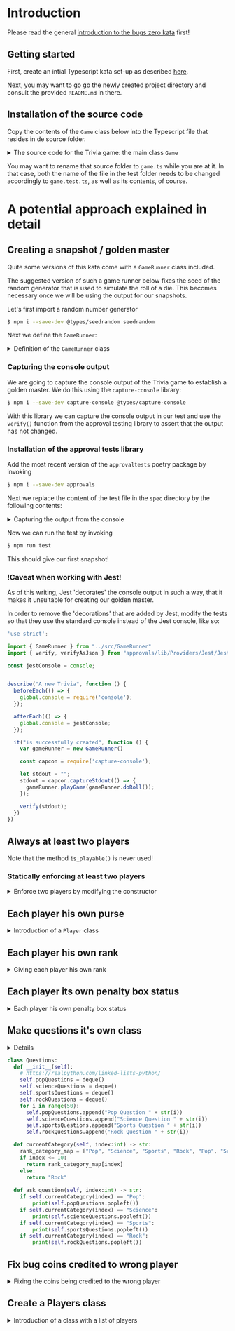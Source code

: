 # Introduction

Please read the general [introduction to the bugs zero kata](../README.md) first!

## Getting started

First, create an intial Typescript 
kata set-up as described [here](https://github.com/zhendrikse/tdd/tree/master/cookiecutter).

Next, you may want to go go the newly created project directory and consult
the provided ``README.md`` in there.

## Installation of the source code

Copy the contents of the `Game` class below
into the Typescript file that resides in de source folder.

<details>
<summary>The source code for the Trivia game: the main class <code>Game</code></summary>    

```typescript

'use strict';

export class Game {
  private players = new Array<string>();
  private places = new Array<number>(6);
  private purses = new Array<number>(6);
  private inPenaltyBox = new Array<boolean>(6);

  private popQuestions = new Array<string>();
  private scienceQuestions = new Array<string>();
  private sportsQuestions = new Array<string>();
  private rockQuestions = new Array<string>();

  private currentPlayer = 0;
  private isGettingOutOfPenaltyBox = false;

  private didPlayerWin(): boolean {
    return !(this.purses[this.currentPlayer] == 6)
  };

  private currentCategory(): string {
    if (this.places[this.currentPlayer] == 0)
      return 'Pop';
    if (this.places[this.currentPlayer] == 4)
      return 'Pop';
    if (this.places[this.currentPlayer] == 8)
      return 'Pop';
    if (this.places[this.currentPlayer] == 1)
      return 'Science';
    if (this.places[this.currentPlayer] == 5)
      return 'Science';
    if (this.places[this.currentPlayer] == 9)
      return 'Science';
    if (this.places[this.currentPlayer] == 2)
      return 'Sports';
    if (this.places[this.currentPlayer] == 6)
      return 'Sports';
    if (this.places[this.currentPlayer] == 10)
      return 'Sports';
    return 'Rock';
  };

  private createRockQuestion(index: number): string {
    return "Rock Question " + index;
  };

  public constructor() {
    for (var i = 0; i < 50; i++) {
      this.popQuestions.push("Pop Question " + i);
      this.scienceQuestions.push("Science Question " + i);
      this.sportsQuestions.push("Sports Question " + i);
      this.rockQuestions.push(this.createRockQuestion(i));
    };
  }

  private isPlayable(howManyPlayers: number): boolean {
    return howManyPlayers >= 2;
  };

  public add(playerName: string) {
    this.players.push(playerName);
    this.places[this.howManyPlayers() - 1] = 0;
    this.purses[this.howManyPlayers() - 1] = 0;
    this.inPenaltyBox[this.howManyPlayers() - 1] = false;

    console.log(playerName + " was added");
    console.log("They are player number " + this.players.length);

    return true;
  };

  private howManyPlayers(): number {
    return this.players.length;
  };


  private askQuestion() {
    if (this.currentCategory() == 'Pop')
      console.log(this.popQuestions.shift());
    if (this.currentCategory() == 'Science')
      console.log(this.scienceQuestions.shift());
    if (this.currentCategory() == 'Sports')
      console.log(this.sportsQuestions.shift());
    if (this.currentCategory() == 'Rock')
      console.log(this.rockQuestions.shift());
  };

  public roll(roll: number) {
    console.log(this.players[this.currentPlayer] + " is the current player");
    console.log("They have rolled a " + roll);

    if (this.inPenaltyBox[this.currentPlayer]) {
      if (roll % 2 != 0) {
        this.isGettingOutOfPenaltyBox = true;

        console.log(this.players[this.currentPlayer] + " is getting out of the penalty box");
        this.places[this.currentPlayer] = this.places[this.currentPlayer] + roll;
        if (this.places[this.currentPlayer] > 11) {
          this.places[this.currentPlayer] = this.places[this.currentPlayer] - 12;
        }

        console.log(this.players[this.currentPlayer] + "'s new location is " + this.places[this.currentPlayer]);
        console.log("The category is " + this.currentCategory());
        this.askQuestion();
      } else {
        console.log(this.players[this.currentPlayer] + " is not getting out of the penalty box");
        this.isGettingOutOfPenaltyBox = false;
      }
    } else {

      this.places[this.currentPlayer] = this.places[this.currentPlayer] + roll;
      if (this.places[this.currentPlayer] > 11) {
        this.places[this.currentPlayer] = this.places[this.currentPlayer] - 12;
      }

      console.log(this.players[this.currentPlayer] + "'s new location is " + this.places[this.currentPlayer]);
      console.log("The category is " + this.currentCategory());
      this.askQuestion();
    }
  };

  public wasCorrectlyAnswered(): boolean {
    if (this.inPenaltyBox[this.currentPlayer]) {
      if (this.isGettingOutOfPenaltyBox) {
        console.log('Answer was correct!!!!');
        this.purses[this.currentPlayer] += 1;
        console.log(this.players[this.currentPlayer] + " now has " +
          this.purses[this.currentPlayer] + " Gold Coins.");

        var winner = this.didPlayerWin();
        this.currentPlayer += 1;
        if (this.currentPlayer == this.players.length)
          this.currentPlayer = 0;

        return winner;
      } else {
        this.currentPlayer += 1;
        if (this.currentPlayer == this.players.length)
          this.currentPlayer = 0;
        return true;
      }



    } else {

      console.log("Answer was correct!!!!");

      this.purses[this.currentPlayer] += 1;
      console.log(this.players[this.currentPlayer] + " now has " +
        this.purses[this.currentPlayer] + " Gold Coins.");

      var winner = this.didPlayerWin();

      this.currentPlayer += 1;
      if (this.currentPlayer == this.players.length)
        this.currentPlayer = 0;

      return winner;
    }
  };

  public wrongAnswer(): boolean {
    console.log('Question was incorrectly answered');
    console.log(this.players[this.currentPlayer] + " was sent to the penalty box");
    this.inPenaltyBox[this.currentPlayer] = true;

    this.currentPlayer += 1;
    if (this.currentPlayer == this.players.length)
      this.currentPlayer = 0;
    return true;
  };
};

```

</details>

You may want to rename that source folder to `game.ts` while you are at it. 
In that case, both the name of the file in the test folder needs to be
changed accordingly to `game.test.ts`, as well as its contents, of course.

# A potential approach explained in detail

## Creating a snapshot / golden master

Quite some versions of this kata come with a `GameRunner` class included.

The suggested version of such a game runner 
below fixes the seed of the random generator that 
is used to simulate the roll of a die. This becomes necessary once
we will be using the output for our snapshots.

Let's first import a random number generator

```bash
$ npm i --save-dev @types/seedrandom seedrandom
```

Next we define the `GameRunner`:

<details>
    <summary>Definition of the <code>GameRunner</code> class</summary>

```typescript
'use strict';

import { Game } from "./Game"
import seedrandom from "seedrandom";

export class GameRunner {
    private notAWinner: boolean;
    private randomNumberGenerator = seedrandom('1234');

    public constructor() {
        this.notAWinner = false;
    }

    public doRoll(): number {
        return Math.floor(this.randomNumberGenerator() * 6) + 1;
    }

    public playGame(rand: number) {
        var game = new Game();

        game.add('Chet')
        game.add('Pat')
        game.add('Sue')

        while (true) {
            game.roll(rand);

            if (Math.floor(this.randomNumberGenerator() * 10) == 7)
                this.notAWinner = game.wrongAnswer();
            else
                this.notAWinner = game.wasCorrectlyAnswered();

            if (!this.notAWinner)
                break;
        }
    }
}
```
</details>

<!--
When we run the game runner, we should see the output on the console:

```bash
$ npx ts-node src/GameRunner
``` 
-->

### Capturing the console output

We are going to capture the console output of the Trivia game to establish
a golden master. We do this using the `capture-console` library:

```bash
$ npm i --save-dev capture-console @types/capture-console
```

With this library we can capture the console output in our test
and use the `verify()` function from the approval testing library
to assert that the output has not changed.

### Installation of the approval tests library

Add the most recent version of the `approvaltests` poetry package by invoking

```bash
$ npm i --save-dev approvals
```

Next we replace the content of the test file in the `spec` directory
by the following contents:

<details>
    <summary>Capturing the output from the console</summary>
    
```typescript
'use strict';

import { GameRunner } from "../src/GameRunner"
import { verify, verifyAsJson } from "approvals/lib/Providers/Jest/JestApprovals";

describe("A new Trivia", function () {
  it("is successfully created", function () {
    var gameRunner = new GameRunner()

    const capcon = require('capture-console');

    let stdout = "";
    stdout = capcon.captureStdout(() => {
      gameRunner.playGame(gameRunner.doRoll());
    });

    verify(stdout);
  })
})
```

</details>

Now we can run the test by invoking

```bash
$ npm run test
```

This should give our first snapshot! 

### !Caveat when working with Jest!

As of this writing, Jest 'decorates' the console output in such a way,
that it makes it unsuitable for creating our golden master.

In order to remove the 'decorations' that are added by Jest, modify
the tests so that they use the standard console instead of the Jest
console, like so:

```typescript
'use strict';

import { GameRunner } from "../src/GameRunner"
import { verify, verifyAsJson } from "approvals/lib/Providers/Jest/JestApprovals";

const jestConsole = console;


describe("A new Trivia", function () {
  beforeEach(() => {
    global.console = require('console');
  });

  afterEach(() => {
    global.console = jestConsole;
  });

  it("is successfully created", function () {
    var gameRunner = new GameRunner()

    const capcon = require('capture-console');

    let stdout = "";
    stdout = capcon.captureStdout(() => {
      gameRunner.playGame(gameRunner.doRoll());
    });

    verify(stdout);
  })
})
```

## Always at least two players

Note that the method `is_playable()` is never used!

### Statically enforcing at least two players

<details>
<summary>Enforce two players by modifying the constructor</summary>

```typescript
  public constructor(player1: string, player2: string, players: string[] = []) {
    for (var i = 0; i < 50; i++) {
      this.popQuestions.push("Pop Question " + i);
      this.scienceQuestions.push("Science Question " + i);
      this.sportsQuestions.push("Sports Question " + i);
      this.rockQuestions.push(this.createRockQuestion(i));
    };

    this.add(player1);
    this.add(player2);
    players.forEach(player => this.add(player));
  }
```
</details>

## Each player his own purse

<details>
<summary>Introduction of a <code>Player</code> class</summary>

First step, introduce a `Player` class like so:
```typescript
export class Player {
  private name: string;

  constructor(name: string) {
    this.name = name;
  }

  public toString(): string {
    return this.name;
  }
}
```

Make the changes in the code accordingly. It is necessary to wrap all print statements like so:
```typescript 
print(player.toString() + " was added")
```

Next, give each player his/her own purse:

```typescript
class Player:
  def __init__(self, name: str):
    self.name = name
    self.purse = 0

  def add_coin(self) -> None:
    self.purse += 1
    print(repr(self) + " now has " + str(self.purse) + " Gold Coins.")

  def has_won(self) -> bool:
    return self.purse == 6

  def __repr__(self):
    return self.name
```

Finally, the `this.purses` can be removed.
</details>

## Each player his own rank

<details>
<summary>Giving each player his own rank</summary>

Move rank (`places`) out of the `Game` class into the `Player` class:

```python
class Player:
  def __init__(self, name: str):
    self.name = name
    self.purse = 0
    self.rank = 0

  def add_coin(self) -> None:
    self.purse += 1
    print(repr(self) + " now has " + str(self.purse) + " Gold Coins.")

  def has_won(self) -> bool:
    return self.purse == 6

  def add_to_rank(self, amount:int) -> None:
    self.rank += amount
    if self.rank > 11:
        self.rank -= 12
    print(repr(self) + "'s new location is " + str(self.rank))

  def __repr__(self):
    return self.name
  ```
</details>

## Each player its own penalty box status

<details>
<summary>Each player his own penalty box status</summary>

Move `inPenaltyBox` out of the `Game` class into the `Player` class. Next, note that there is no `isGettingOutOfPenaltyBox` variable for each player individually, which probably leads to the bug that once in, you'll never get out!

## Simplify `currentCategory()`

```python
def currentCategory(self) -> str:
    rank_category_map = ["Pop", "Science", "Sports", "Rock", "Pop", "Science", "Sports", "Rock", "Pop", "Science", "Sports"]
    current_player = self.players[self.currentPlayer]
    if current_player.rank <= 10:
      return rank_category_map[current_player.rank]
    else:
      return "Rock"
```
</details>

## Make questions it's own class

<details>Introduction of a <code>Questions</code> class</details>

```python
class Questions:
  def __init__(self):        
    # https://realpython.com/linked-lists-python/
    self.popQuestions = deque()
    self.scienceQuestions = deque()
    self.sportsQuestions = deque()
    self.rockQuestions = deque()
    for i in range(50):
      self.popQuestions.append("Pop Question " + str(i))
      self.scienceQuestions.append("Science Question " + str(i))
      self.sportsQuestions.append("Sports Question " + str(i))
      self.rockQuestions.append("Rock Question " + str(i))

  def currentCategory(self, index:int) -> str:
    rank_category_map = ["Pop", "Science", "Sports", "Rock", "Pop", "Science", "Sports", "Rock", "Pop", "Science", "Sports"]
    if index <= 10:
      return rank_category_map[index]
    else:
      return "Rock"
  
  def ask_question(self, index:int) -> str:
    if self.currentCategory(index) == "Pop":
        print(self.popQuestions.popleft())
    if self.currentCategory(index) == "Science":
        print(self.scienceQuestions.popleft())
    if self.currentCategory(index) == "Sports":
        print(self.sportsQuestions.popleft())
    if self.currentCategory(index) == "Rock":
        print(self.rockQuestions.popleft())
```
</details>
  
## Fix bug coins credited to wrong player

<details>
<summary>Fixing the coins being credited to the wrong player</summary>

Apply the DRY principle to the logic to determine the next player:

```python
def next_player(self) -> None:
  self.currentPlayer += 1
  if self.currentPlayer == len(self.players):
      self.currentPlayer = 0
```

Now you see that in `was_correctly_answered(self)` coins can be credited to a wrong player, as the next player is determined _first_ after which the coins are credited.
</details>

## Create a Players class

<details>
<summary>Introduction of a class with a list of players</summary>

```python

class Players:
  def __init__(self, player1: Player, player2: Player, others:[Player] = []):
    self.players: List[Player] = []
    self.add(player1)
    self.add(player2)
    for player in others:
      self.add(player)
      
    self.currentPlayer = 0
    self.current_player = self.players[self.currentPlayer]

  def add(self, player: Player) -> bool:
    self.players.append(player)
    print(repr(player) + " was added")
    print("They are player number " + str(len(self.players)))
    return True

  def next_player(self) -> None:
    self.currentPlayer += 1
    if self.currentPlayer == len(self.players):
        self.currentPlayer = 0
    self.current_player = self.players[self.currentPlayer]
```

which simplifies the `Game` class constructor like this:

```python
class Game:
  def __init__(self, player1: Player, player2: Player, others:[Player] = []):
      self.participants: List[Players] = Players(player1, player2, others)
      self.questions = Questions()
      self.isGettingOutOfPenaltyBox: bool = False
```
</details>
